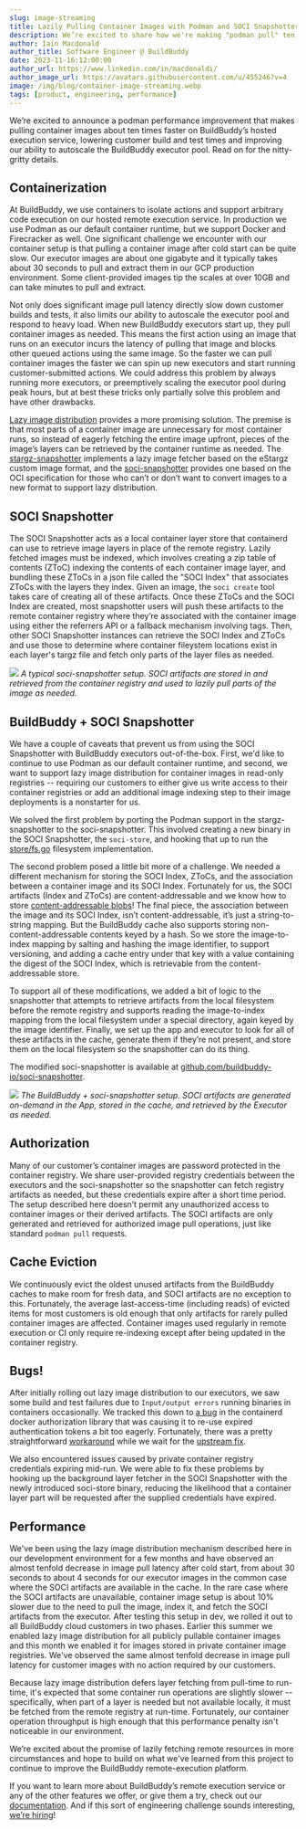 ```yaml
---
slug: image-streaming
title: Lazily Pulling Container Images with Podman and SOCI Snapshotter
description: We’re excited to share how we're making "podman pull" ten times faster by lazily fetching container images using the SOCI Snapshotter.
author: Iain Macdonald
author_title: Software Engineer @ BuildBuddy
date: 2023-11-16:12:00:00
author_url: https://www.linkedin.com/in/macdonaldi/
author_image_url: https://avatars.githubusercontent.com/u/455246?v=4
image: /img/blog/container-image-streaming.webp
tags: [product, engineering, performance]
---
```


We’re excited to announce a podman performance improvement that makes pulling container images about ten times faster on BuildBuddy’s hosted execution service, lowering customer build and test times and improving our ability to autoscale the BuildBuddy executor pool. Read on for the nitty-gritty details.

<!-- truncate -->

## Containerization

At BuildBuddy, we use containers to isolate actions and support arbitrary code execution on our hosted remote execution service. In production we use Podman as our default container runtime, but we support Docker and Firecracker as well. One significant challenge we encounter with our container setup is that pulling a container image after cold start can be quite slow. Our executor images are about one gigabyte and it typically takes about 30 seconds to pull and extract them in our GCP production environment. Some client-provided images tip the scales at over 10GB and can take minutes to pull and extract.

Not only does significant image pull latency directly slow down customer builds and tests, it also limits our ability to autoscale the executor pool and respond to heavy load. When new BuildBuddy executors start up, they pull container images as needed. This means the first action using an image that runs on an executor incurs the latency of pulling that image and blocks other queued actions using the same image. So the faster we can pull container images the faster we can spin up new executors and start running customer-submitted actions. We could address this problem by always running more executors, or preemptively scaling the executor pool during peak hours, but at best these tricks only partially solve this problem and have other drawbacks.

[Lazy image distribution](https://medium.com/nttlabs/startup-containers-in-lightning-speed-with-lazy-image-distribution-on-containerd-243d94522361) provides a more promising solution. The premise is that most parts of a container image are unnecessary for most container runs, so instead of eagerly fetching the entire image upfront, pieces of the image’s layers can be retrieved by the container runtime as needed. The [stargz-snapshotter](https://github.com/containerd/stargz-snapshotter) implements a lazy image fetcher based on the eStargz custom image format, and the [soci-snapshotter](https://github.com/awslabs/soci-snapshotter) provides one based on the OCI specification for those who can’t or don’t want to convert images to a new format to support lazy distribution.

## SOCI Snapshotter

The SOCI Snapshotter acts as a local container layer store that containerd can use to retrieve image layers in place of the remote registry. Lazily fetched images must be indexed, which involves creating a zip table of contents (ZToC) indexing the contents of each container image layer, and bundling these ZToCs in a json file called the "SOCI Index" that associates ZToCs with the layers they index. Given an image, the `soci create` tool takes care of creating all of these artifacts. Once these ZToCs and the SOCI Index are created, most snapshotter users will push these artifacts to the remote container registry where they’re associated with the container image using either the referrers API or a fallback mechanism involving tags. Then, other SOCI Snapshotter instances can retrieve the SOCI Index and ZToCs and use those to determine where container fileystem locations exist in each layer's targz file and fetch only parts of the layer files as needed.

![](/img/blog/soci-snapshotter.webp)
_A typical soci-snapshotter setup. SOCI artifacts are stored in and retrieved from the container registry and used to lazily pull parts of the image as needed._

## BuildBuddy + SOCI Snapshotter

We have a couple of caveats that prevent us from using the SOCI Snapshotter with BuildBuddy executors out-of-the-box. First, we'd like to continue to use Podman as our default container runtime, and second, we want to support lazy image distribution for container images in read-only registries -- requiring our customers to either give us write access to their container registries or add an additional image indexing step to their image deployments is a nonstarter for us.

We solved the first problem by porting the Podman support in the stargz-snapshotter to the soci-snapshotter. This involved creating a new binary in the SOCI Snapshotter, the `soci-store`, and hooking that up to run the [store/fs.go](https://github.com/containerd/stargz-snapshotter/blob/main/store/fs.go) filesystem implementation.

The second problem posed a little bit more of a challenge. We needed a different mechanism for storing the SOCI Index, ZToCs, and the association between a container image and its SOCI Index. Fortunately for us, the SOCI artifacts (Index and ZToCs) are content-addressable and we know how to store [content-addressable blobs](https://bazel.build/remote/caching)! The final piece, the association between the image and its SOCI Index, isn’t content-addressable, it’s just a string-to-string mapping. But the BuildBuddy cache also supports storing non-content-addressable contents keyed by a hash. So we store the image-to-index mapping by salting and hashing the image identifier, to support versioning, and adding a cache entry under that key with a value containing the digest of the SOCI Index, which is retrievable from the content-addressable store.

To support all of these modifications, we added a bit of logic to the snapshotter that attempts to retrieve artifacts from the local filesystem before the remote registry and supports reading the image-to-index mapping from the local filesystem under a special directory, again keyed by the image identifier. Finally, we set up the app and executor to look for all of these artifacts in the cache, generate them if they’re not present, and store them on the local filesystem so the snapshotter can do its thing.

The modified soci-snapshotter is available at [github.com/buildbuddy-io/soci-snapshotter](github.com/buildbuddy-io/soci-snapshotter).

![](/img/blog/soci-snapshotter-buildbuddy.webp)
_The BuildBuddy + soci-snapshotter setup. SOCI artifacts are generated on-demand in the App, stored in the cache, and retrieved by the Executor as needed._

## Authorization

Many of our customer’s container images are password protected in the container registry. We share user-provided registry credentials between the executors and the soci-snapshotter so the snapshotter can fetch registry artifacts as needed, but these credentials expire after a short time period. The setup described here doesn’t permit any unauthorized access to container images or their derived artifacts. The SOCI artifacts are only generated and retrieved for authorized image pull operations, just like standard `podman pull` requests.

## Cache Eviction

We continuously evict the oldest unused artifacts from the BuildBuddy caches to make room for fresh data, and SOCI artifacts are no exception to this. Fortunately, the average last-access-time (including reads) of evicted items for most customers is old enough that only artifacts for rarely pulled container images are affected. Container images used regularly in remote execution or CI only require re-indexing except after being updated in the container registry.

## Bugs!

After initially rolling out lazy image distribution to our executors, we saw some build and test failures due to `Input/output errors` running binaries in containers occasionally. We tracked this down to [a bug](https://github.com/containerd/containerd/issues/6377) in the containerd docker authorization library that was causing it to re-use expired authentication tokens a bit too eagerly. Fortunately, there was a pretty straightforward [workaround](https://github.com/buildbuddy-io/soci-snapshotter/pull/2) while we wait for the [upstream fix](https://github.com/containerd/containerd/pull/8735/files).

We also encountered issues caused by private container registry credentials expiring mid-run. We were able to fix these problems by hooking up the background layer fetcher in the SOCI Snapshotter with the newly introduced soci-store binary, reducing the likelihood that a container layer part will be requested after the supplied credentials have expired.

## Performance

We've been using the lazy image distribution mechanism described here in our development environment for a few months and have observed an almost tenfold decrease in image pull latency after cold start, from about 30 seconds to about 4 seconds for our executor images in the common case where the SOCI artifacts are available in the cache. In the rare case where the SOCI artifacts are unavailable, container image setup is about 10% slower due to the need to pull the image, index it, and fetch the SOCI artifacts from the executor. After testing this setup in dev, we rolled it out to all BuildBuddy cloud customers in two phases. Earlier this summer we enabled lazy image distribution for all publicly pullable container images and this month we enabled it for images stored in private container image registries. We've observed the same almost tenfold decrease in image pull latency for customer images with no action required by our customers.

Because lazy image distribution defers layer fetching from pull-time to run-time, it's expected that some container run operations are slightly slower -- specifically, when part of a layer is needed but not available locally, it must be fetched from the remote registry at run-time. Fortunately, our container operation throughput is high enough that this performance penalty isn't noticeable in our environment.

We’re excited about the promise of lazily fetching remote resources in more circumstances and hope to build on what we've learned from this project to continue to improve the BuildBuddy remote-execution platform.

If you want to learn more about BuildBuddy’s remote execution service or any of the other features we offer, or give them a try, check out our [documentation](https://www.buildbuddy.io/docs/introduction/). And if this sort of engineering challenge sounds interesting, [we’re hiring](https://www.buildbuddy.io/careers/)!
